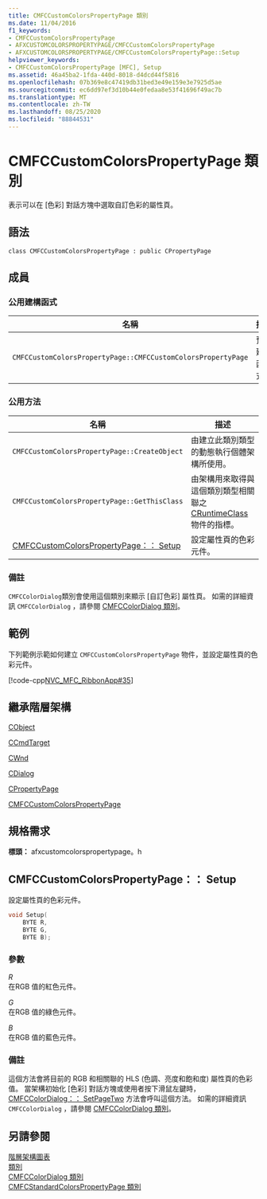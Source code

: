 ```yaml
---
title: CMFCCustomColorsPropertyPage 類別
ms.date: 11/04/2016
f1_keywords:
- CMFCCustomColorsPropertyPage
- AFXCUSTOMCOLORSPROPERTYPAGE/CMFCCustomColorsPropertyPage
- AFXCUSTOMCOLORSPROPERTYPAGE/CMFCCustomColorsPropertyPage::Setup
helpviewer_keywords:
- CMFCCustomColorsPropertyPage [MFC], Setup
ms.assetid: 46a45ba2-1fda-440d-8018-d4dcd44f5816
ms.openlocfilehash: 07b369e8c47419db31bed3e49e159e3e7925d5ae
ms.sourcegitcommit: ec6dd97ef3d10b44e0fedaa8e53f41696f49ac7b
ms.translationtype: MT
ms.contentlocale: zh-TW
ms.lasthandoff: 08/25/2020
ms.locfileid: "88844531"
---
```

# <a name="cmfccustomcolorspropertypage-class"></a>CMFCCustomColorsPropertyPage 類別

表示可以在 [色彩] 對話方塊中選取自訂色彩的屬性頁。

## <a name="syntax"></a>語法

```
class CMFCCustomColorsPropertyPage : public CPropertyPage
```

## <a name="members"></a>成員

### <a name="public-constructors"></a>公用建構函式

|名稱|描述|
|-|-|
|`CMFCCustomColorsPropertyPage::CMFCCustomColorsPropertyPage`|預設建構函式。|

### <a name="public-methods"></a>公用方法

|名稱|描述|
|-|-|
|`CMFCCustomColorsPropertyPage::CreateObject`|由建立此類別類型的動態執行個體架構所使用。|
|`CMFCCustomColorsPropertyPage::GetThisClass`|由架構用來取得與這個類別類型相關聯之 [CRuntimeClass](../../mfc/reference/cruntimeclass-structure.md) 物件的指標。|
|[CMFCCustomColorsPropertyPage：： Setup](#setup)|設定屬性頁的色彩元件。|

### <a name="remarks"></a>備註

`CMFCColorDialog`類別會使用這個類別來顯示 [自訂色彩] 屬性頁。 如需的詳細資訊 `CMFCColorDialog` ，請參閱 [CMFCColorDialog 類別](../../mfc/reference/cmfccolordialog-class.md)。

## <a name="example"></a>範例

下列範例示範如何建立 `CMFCCustomColorsPropertyPage` 物件，並設定屬性頁的色彩元件。

[!code-cpp[NVC_MFC_RibbonApp#35](../../mfc/reference/codesnippet/cpp/cmfccustomcolorspropertypage-class_1.cpp)]

## <a name="inheritance-hierarchy"></a>繼承階層架構

[CObject](../../mfc/reference/cobject-class.md)

[CCmdTarget](../../mfc/reference/ccmdtarget-class.md)

[CWnd](../../mfc/reference/cwnd-class.md)

[CDialog](../../mfc/reference/cdialog-class.md)

[CPropertyPage](../../mfc/reference/cpropertypage-class.md)

[CMFCCustomColorsPropertyPage](../../mfc/reference/cmfccustomcolorspropertypage-class.md)

## <a name="requirements"></a>規格需求

**標頭：** afxcustomcolorspropertypage。h

## <a name="cmfccustomcolorspropertypagesetup"></a><a name="setup"></a> CMFCCustomColorsPropertyPage：： Setup

設定屬性頁的色彩元件。

```cpp
void Setup(
    BYTE R,
    BYTE G,
    BYTE B);
```

### <a name="parameters"></a>參數

*R*\
在RGB 值的紅色元件。

*G*\
在RGB 值的綠色元件。

*B*\
在RGB 值的藍色元件。

### <a name="remarks"></a>備註

這個方法會將目前的 RGB 和相關聯的 HLS (色調、亮度和飽和度) 屬性頁的色彩值。 當架構初始化 [色彩] 對話方塊或使用者按下滑鼠左鍵時， [CMFCColorDialog：： SetPageTwo](../../mfc/reference/cmfccolordialog-class.md#setpagetwo) 方法會呼叫這個方法。 如需的詳細資訊 `CMFCColorDialog` ，請參閱 [CMFCColorDialog 類別](../../mfc/reference/cmfccolordialog-class.md)。

## <a name="see-also"></a>另請參閱

[階層架構圖表](../../mfc/hierarchy-chart.md)<br/>
[類別](../../mfc/reference/mfc-classes.md)<br/>
[CMFCColorDialog 類別](../../mfc/reference/cmfccolordialog-class.md)<br/>
[CMFCStandardColorsPropertyPage 類別](../../mfc/reference/cmfcstandardcolorspropertypage-class.md)

